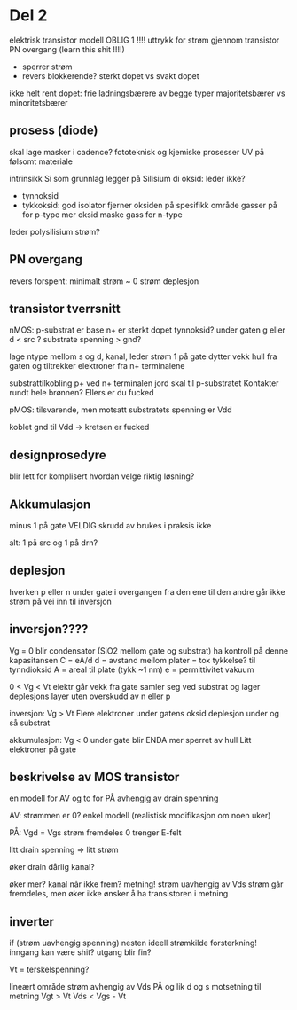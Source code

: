 Del 2
=====
elektrisk transistor modell
OBLIG 1 !!!!
uttrykk for strøm gjennom transistor
PN overgang (learn this shit !!!!)
 - sperrer strøm
 - revers blokkerende?
sterkt dopet vs svakt dopet

ikke helt rent dopet: frie ladningsbærere av begge typer
majoritetsbærer vs minoritetsbærer

prosess (diode)
-------
skal lage masker i cadence?
fototeknisk og kjemiske prosesser
UV på følsomt materiale

intrinsikk Si som grunnlag
legger på Silisium di oksid: leder ikke?
 - tynnoksid
 - tykkoksid: god isolator
fjerner oksiden på spesifikk område
gasser på for p-type
mer oksid
maske
gass for n-type

leder polysilisium strøm?

PN overgang
-----------
revers forspent: minimalt strøm ~ 0 strøm
deplesjon

transistor tverrsnitt
---------------------
nMOS:
p-substrat er base
n+ er sterkt dopet
tynnoksid? under gaten
g eller d < src ?
substrate spenning > gnd?

lage ntype mellom s og d, kanal, leder strøm
1 på gate dytter vekk hull fra gaten
  og tiltrekker elektroner fra n+ terminalene

substrattilkobling
p+ ved n+ terminalen
jord skal til p-substratet
Kontakter rundt hele brønnen? Ellers er du fucked

pMOS:
tilsvarende, men motsatt
substratets spenning er Vdd

koblet gnd til Vdd -> kretsen er fucked

designprosedyre
---------------
blir lett for komplisert
hvordan velge riktig løsning?

Akkumulasjon
------------
minus 1 på gate
VELDIG skrudd av
brukes i praksis ikke

alt:
1 på src og 1 på drn?

deplesjon
---------
hverken p eller n under gate
i overgangen fra den ene til den andre
går ikke strøm
på vei inn til inversjon

inversjon????
---------
Vg = 0
blir condensator (SiO2 mellom gate og substrat)
ha kontroll på denne kapasitansen
C = eA/d
d = avstand mellom plater = tox tykkelse? til tynndioksid
A = areal til plate (tykk ~1 nm)
e = permittivitet vakuum

0 < Vg < Vt
elektr går vekk fra gate
samler seg ved substrat
og lager deplesjons layer uten overskudd av n eller p

inversjon:
Vg > Vt
Flere elektroner under gatens oksid
deplesjon under
og så substrat

akkumulasjon:
Vg < 0
under gate blir ENDA mer sperret av hull
Litt elektroner på gate

beskrivelse av MOS transistor
-----------------------------
en modell for AV og to for PÅ avhengig av drain spenning

AV:
strømmen er 0?
enkel modell
(realistisk modifikasjon om noen uker)

PÅ:
Vgd = Vgs
strøm fremdeles 0
trenger E-felt

litt drain spenning
=> litt strøm

øker drain
dårlig kanal?

øker mer?
kanal når ikke frem?
metning!
strøm uavhengig av Vds
strøm går fremdeles, men øker ikke
ønsker å ha transistoren i metning

inverter
--------
if (strøm uavhengig spenning)
nesten ideell strømkilde
forsterkning!
inngang kan være shit? utgang blir fin?

Vt = terskelspenning?

lineært område
strøm avhengig av Vds
PÅ og lik d og s
motsetning til metning
Vgt > Vt
Vds < Vgs - Vt

